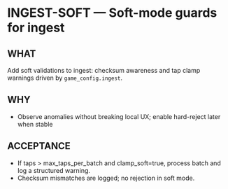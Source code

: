 # INGEST-SOFT — Soft-mode guards for ingest

## WHAT
Add soft validations to ingest: checksum awareness and tap clamp warnings driven by `game_config.ingest`.

## WHY
- Observe anomalies without breaking local UX; enable hard-reject later when stable

## ACCEPTANCE
- If taps > max_taps_per_batch and clamp_soft=true, process batch and log a structured warning.
- Checksum mismatches are logged; no rejection in soft mode.
